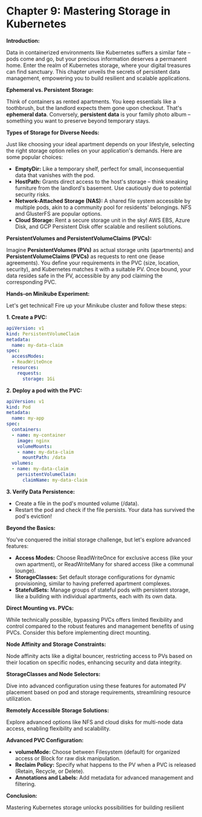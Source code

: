 # Chapter 9: Mastering Storage in Kubernetes

**Introduction:**

Data in containerized environments like Kubernetes suffers a similar fate – pods come and go, but your precious information deserves a permanent home. Enter the realm of Kubernetes storage, where your digital treasures can find sanctuary. This chapter unveils the secrets of persistent data management, empowering you to build resilient and scalable applications.

**Ephemeral vs. Persistent Storage:**

Think of containers as rented apartments. You keep essentials like a toothbrush, but the landlord expects them gone upon checkout. That's **ephemeral data**. Conversely, **persistent data** is your family photo album – something you want to preserve beyond temporary stays.

**Types of Storage for Diverse Needs:**

Just like choosing your ideal apartment depends on your lifestyle, selecting the right storage option relies on your application's demands. Here are some popular choices:

* **EmptyDir:** Like a temporary shelf, perfect for small, inconsequential data that vanishes with the pod.
* **HostPath:** Grants direct access to the host's storage – think sneaking furniture from the landlord's basement. Use cautiously due to potential security risks.
* **Network-Attached Storage (NAS):** A shared file system accessible by multiple pods, akin to a community pool for residents' belongings. NFS and GlusterFS are popular options.
* **Cloud Storage:** Rent a secure storage unit in the sky! AWS EBS, Azure Disk, and GCP Persistent Disk offer scalable and resilient solutions.

**PersistentVolumes and PersistentVolumeClaims (PVCs):**

Imagine **PersistentVolumes (PVs)** as actual storage units (apartments) and **PersistentVolumeClaims (PVCs)** as requests to rent one (lease agreements). You define your requirements in the PVC (size, location, security), and Kubernetes matches it with a suitable PV. Once bound, your data resides safe in the PV, accessible by any pod claiming the corresponding PVC.

**Hands-on Minikube Experiment:**

Let's get technical! Fire up your Minikube cluster and follow these steps:

**1. Create a PVC:**

```yaml
apiVersion: v1
kind: PersistentVolumeClaim
metadata:
  name: my-data-claim
spec:
  accessModes:
  - ReadWriteOnce
  resources:
    requests:
      storage: 1Gi
```
**2. Deploy a pod with the PVC:**
```yaml
apiVersion: v1
kind: Pod
metadata:
  name: my-app
spec:
  containers:
  - name: my-container
    image: nginx
    volumeMounts:
    - name: my-data-claim
      mountPath: /data
  volumes:
  - name: my-data-claim
    persistentVolumeClaim:
      claimName: my-data-claim
 ```

**3. Verify Data Persistence:**

* Create a file in the pod's mounted volume (/data).
* Restart the pod and check if the file persists. Your data has survived the pod's eviction!

**Beyond the Basics:**

You've conquered the initial storage challenge, but let's explore advanced features:

* **Access Modes:** Choose ReadWriteOnce for exclusive access (like your own apartment), or ReadWriteMany for shared access (like a communal lounge).
* **StorageClasses:** Set default storage configurations for dynamic provisioning, similar to having preferred apartment complexes.
* **StatefulSets:** Manage groups of stateful pods with persistent storage, like a building with individual apartments, each with its own data.

**Direct Mounting vs. PVCs:**

While technically possible, bypassing PVCs offers limited flexibility and control compared to the robust features and management benefits of using PVCs. Consider this before implementing direct mounting.

**Node Affinity and Storage Constraints:**

Node affinity acts like a digital bouncer, restricting access to PVs based on their location on specific nodes, enhancing security and data integrity.

**StorageClasses and Node Selectors:**

Dive into advanced configuration using these features for automated PV placement based on pod and storage requirements, streamlining resource utilization.

**Remotely Accessible Storage Solutions:**

Explore advanced options like NFS and cloud disks for multi-node data access, enabling flexibility and scalability.

**Advanced PVC Configuration:**

* **volumeMode:** Choose between Filesystem (default) for organized access or Block for raw disk manipulation.
* **Reclaim Policy:** Specify what happens to the PV when a PVC is released (Retain, Recycle, or Delete).
* **Annotations and Labels:** Add metadata for advanced management and filtering.

**Conclusion:**

Mastering Kubernetes storage unlocks possibilities for building resilient
